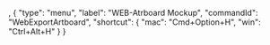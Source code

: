 ,
        {
          "type": "menu",
          "label": "WEB-Atrboard Mockup",
          "commandId": "WebExportArtboard",
          "shortcut": {
            "mac": "Cmd+Option+H",
            "win": "Ctrl+Alt+H"
          }
        }